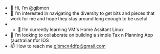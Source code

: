 - 👋 Hi, I’m @gjbmcn
- 👀 I’m interested in navigating the diversity to get bits and pieces that work for me and hope they stay around long enough to be useful
- - 🌱 I’m currently learning VM's Home Assitant Linux
- 💞️ I’m looking to collaborate on building a simple Tax n Planning App (australian)for IOS
- 📫 How to reach me gjbmcn4dfp@gmail.com

<!---
gjbmcn/gjbmcn is a ✨ special ✨ repository because its `README.md` (this file) appears on your GitHub profile.
You can click the Preview link to take a look at your changes.
--->
